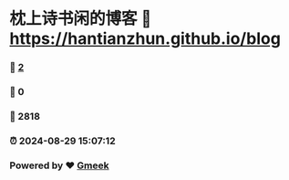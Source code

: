 # 枕上诗书闲的博客 :link: https://hantianzhun.github.io/blog 
### :page_facing_up: [2](https://hantianzhun.github.io/blog/tag.html) 
### :speech_balloon: 0 
### :hibiscus: 2818 
### :alarm_clock: 2024-08-29 15:07:12 
### Powered by :heart: [Gmeek](https://github.com/Meekdai/Gmeek)
